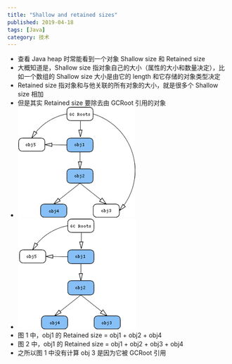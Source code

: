 ```yaml
---
title: "Shallow and retained sizes"
published: 2019-04-18
tags: [Java]
category: 技术
---
```


- 查看 Java heap 时常能看到一个对象 Shallow size 和 Retained size
- 大概知道是，Shallow size 指对象自己的大小（属性的大小和数量决定），比如一个数组的 Shallow size 大小是由它的 length 和它存储的对象类型决定
- Retained size 指对象和与他关联的所有对象的大小，就是很多个 Shallow size 相加
- 但是其实 Retained size 要除去由 GCRoot 引用的对象
- ![图 1](./img.png)
- ![图 2](./img_1.png)
- 图 1 中，obj1 的 Retained size = obj1 + obj2 + obj4
- 图 2 中，obj1 的 Retained size = obj1 + obj2 + obj3 + obj4
- 之所以图 1 中没有计算 obj 3 是因为它被 GCRoot 引用
